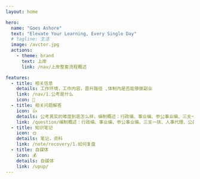 ```yaml
---
layout: home

hero:
  name: "Goes Ashore"
  text: "Elevate Your Learning, Every Single Day"
  # tagline: 生活
  image: /avctor.jpg
  actions:
    - theme: brand
      text: 上岸
      link: /nav/上岸整套流程概述

features:
  - title: 相关信息
    details: 工作环境，工作内容，晋升路径 ,体制内是否能够做副业
    link: /nav/1.公考是什么
    icon: 🌻
  - title: 相关问题解答
    icon: 👍
    details: 公考真实的难度到底怎么样，编制概述：行政编、事业编、参公事业编、三支一扶、人事代理、公益岗位等
    link: /question/编制概述：行政编、事业编、参公事业编、三支一扶、人事代理、公益岗位等
  - title: 知识笔记
    icon: 🌞
    details: 笔记，资料
    link: /note/recovery/1.如何复盘
  - title: 自媒体
    icon: 💰
    details: 自媒体
    link: /upup/
---
```

